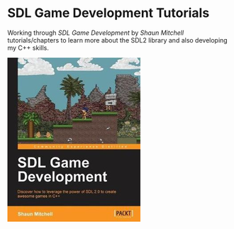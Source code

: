 # SDL Game Development Tutorials
Working through *SDL Game Development* by *Shaun Mitchell* tutorials/chapters to learn more about the SDL2 library and also developing my C++ skills.

![Book Cover Image](img/sdl-game-development.jpg)
